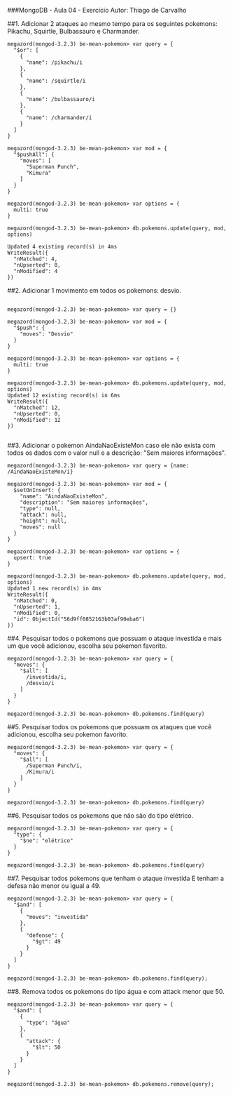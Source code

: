 ###MongoDB - Aula 04 - Exercício
Autor: Thiago de Carvalho

##1. Adicionar 2 ataques ao mesmo tempo para os seguintes pokemons: Pikachu, Squirtle, Bulbassauro e Charmander.
```
megazord(mongod-3.2.3) be-mean-pokemon> var query = {
  "$or": [
    {
      "name": /pikachu/i
    },
    {
      "name": /squirtle/i
    },
    {
      "name": /bulbassauro/i
    },
    {
      "name": /charmander/i
    }
  ]
}

megazord(mongod-3.2.3) be-mean-pokemon> var mod = {
  "$pushAll": {
    "moves": [
      "Superman Punch",
      "Kimura"
    ]
  }
}

megazord(mongod-3.2.3) be-mean-pokemon> var options = {
  multi: true
}

megazord(mongod-3.2.3) be-mean-pokemon> db.pokemons.update(query, mod, options)

Updated 4 existing record(s) in 4ms
WriteResult({
  "nMatched": 4,
  "nUpserted": 0,
  "nModified": 4
})

```
##2. Adicionar 1 movimento em todos os pokemons: desvio.
```

megazord(mongod-3.2.3) be-mean-pokemon> var query = {}

megazord(mongod-3.2.3) be-mean-pokemon> var mod = {
  "$push": {
    "moves": "Desvio"
  }
}

megazord(mongod-3.2.3) be-mean-pokemon> var options = {
  multi: true
}

megazord(mongod-3.2.3) be-mean-pokemon> db.pokemons.update(query, mod, options)
Updated 12 existing record(s) in 6ms
WriteResult({
  "nMatched": 12,
  "nUpserted": 0,
  "nModified": 12
})


```
##3. Adicionar o pokemon AindaNaoExisteMon caso ele não exista com todos os dados com o valor null e a descrição: "Sem maiores informações".
```
megazord(mongod-3.2.3) be-mean-pokemon> var query = {name: /AindaNaoExisteMon/i}

megazord(mongod-3.2.3) be-mean-pokemon> var mod = {
  $setOnInsert: {
    "name": "AindaNaoExisteMon",
    "description": "Sem maiores informações",
    "type": null,
    "attack": null,
    "height": null,
    "moves": null
  }
}

megazord(mongod-3.2.3) be-mean-pokemon> var options = {
  upsert: true
}

megazord(mongod-3.2.3) be-mean-pokemon> db.pokemons.update(query, mod, options)
Updated 1 new record(s) in 4ms
WriteResult({
  "nMatched": 0,
  "nUpserted": 1,
  "nModified": 0,
  "id": ObjectId("56d9ff0852163b03af90eba6")
})

```
##4. Pesquisar todos o pokemons que possuam o ataque investida e mais um que você adicionou, escolha seu pokemon favorito.
```
megazord(mongod-3.2.3) be-mean-pokemon> var query = {
  "moves": {
    "$all": [
      /investida/i,
      /desvio/i
    ]
  }
}

megazord(mongod-3.2.3) be-mean-pokemon> db.pokemons.find(query)

```
##5. Pesquisar todos os pokemons que possuam os ataques que você adicionou, escolha seu pokemon favorito.
```
megazord(mongod-3.2.3) be-mean-pokemon> var query = {
  "moves": {
    "$all": [
      /Superman Punch/i,
      /Kimura/i
    ]
  }
}

megazord(mongod-3.2.3) be-mean-pokemon> db.pokemons.find(query)

```
##6. Pesquisar todos os pokemons que não são do tipo elétrico.
```
megazord(mongod-3.2.3) be-mean-pokemon> var query = {
  "type": {
    "$ne": "elétrico"
  }
}

megazord(mongod-3.2.3) be-mean-pokemon> db.pokemons.find(query)

```
##7. Pesquisar todos pokemons que tenham o ataque investida E tenham a defesa não menor ou igual a 49.
```
megazord(mongod-3.2.3) be-mean-pokemon> var query = {
  "$and": [
    {
      "moves": "investida"
    },
    {
      "defense": {
        "$gt": 49
      }
    }
  ]
}

megazord(mongod-3.2.3) be-mean-pokemon> db.pokemons.find(query);
```
##8. Remova todos os pokemons do tipo água e com attack menor que 50.
```
megazord(mongod-3.2.3) be-mean-pokemon> var query = {
  "$and": [
    {
      "type": "água"
    },
    {
      "attack": {
        "$lt": 50
      }
    }
  ]
}

megazord(mongod-3.2.3) be-mean-pokemon> db.pokemons.remove(query);

```
